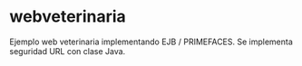 # webveterinaria


Ejemplo web veterinaria implementando EJB / PRIMEFACES. 
Se implementa seguridad URL con clase Java. 
